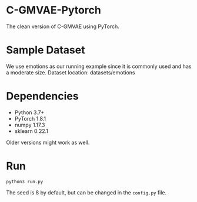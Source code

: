 # C-GMVAE-Pytorch
The clean version of C-GMVAE using PyTorch.

# Sample Dataset
We use emotions as our running example since it is commonly used and has a moderate size. Dataset location: datasets/emotions

# Dependencies
- Python 3.7+
- PyTorch 1.8.1
- numpy 1.17.3
- sklearn 0.22.1

Older versions might work as well.

# Run
``python3 run.py``

The seed is 8 by default, but can be changed in the `config.py` file.
